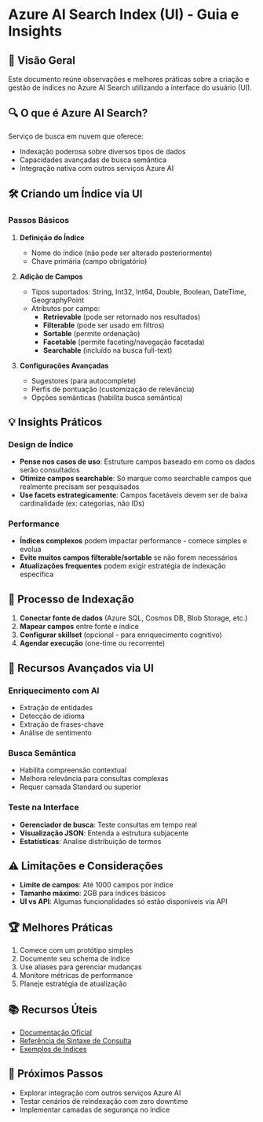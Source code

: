 # Azure AI Search Index (UI) - Guia e Insights

## 🌟 Visão Geral
Este documento reúne observações e melhores práticas sobre a criação e gestão de índices no Azure AI Search utilizando a interface do usuário (UI).

## 🔍 O que é Azure AI Search?
Serviço de busca em nuvem que oferece:
- Indexação poderosa sobre diversos tipos de dados
- Capacidades avançadas de busca semântica
- Integração nativa com outros serviços Azure AI

## 🛠️ Criando um Índice via UI

### Passos Básicos
1. **Definição do Índice**
   - Nome do índice (não pode ser alterado posteriormente)
   - Chave primária (campo obrigatório)

2. **Adição de Campos**
   - Tipos suportados: String, Int32, Int64, Double, Boolean, DateTime, GeographyPoint
   - Atributos por campo:
     - **Retrievable** (pode ser retornado nos resultados)
     - **Filterable** (pode ser usado em filtros)
     - **Sortable** (permite ordenação)
     - **Facetable** (permite faceting/navegação facetada)
     - **Searchable** (incluído na busca full-text)

3. **Configurações Avançadas**
   - Sugestores (para autocomplete)
   - Perfis de pontuação (customização de relevância)
   - Opções semânticas (habilita busca semântica)

## 💡 Insights Práticos

### Design de Índice
- **Pense nos casos de uso**: Estruture campos baseado em como os dados serão consultados
- **Otimize campos searchable**: Só marque como searchable campos que realmente precisam ser pesquisados
- **Use facets estrategicamente**: Campos facetáveis devem ser de baixa cardinalidade (ex: categorias, não IDs)

### Performance
- **Índices complexos** podem impactar performance - comece simples e evolua
- **Evite muitos campos filterable/sortable** se não forem necessários
- **Atualizações frequentes** podem exigir estratégia de indexação específica

## 🔄 Processo de Indexação
1. **Conectar fonte de dados** (Azure SQL, Cosmos DB, Blob Storage, etc.)
2. **Mapear campos** entre fonte e índice
3. **Configurar skillset** (opcional - para enriquecimento cognitivo)
4. **Agendar execução** (one-time ou recorrente)

## 🧩 Recursos Avançados via UI

### Enriquecimento com AI
- Extração de entidades
- Detecção de idioma
- Extração de frases-chave
- Análise de sentimento

### Busca Semântica
- Habilita compreensão contextual
- Melhora relevância para consultas complexas
- Requer camada Standard ou superior

### Teste na Interface
- **Gerenciador de busca**: Teste consultas em tempo real
- **Visualização JSON**: Entenda a estrutura subjacente
- **Estatísticas**: Analise distribuição de termos

## ⚠️ Limitações e Considerações
- **Limite de campos**: Até 1000 campos por índice
- **Tamanho máximo**: 2GB para índices básicos
- **UI vs API**: Algumas funcionalidades só estão disponíveis via API

## 🏆 Melhores Práticas
1. Comece com um protótipo simples
2. Documente seu schema de índice
3. Use aliases para gerenciar mudanças
4. Monitore métricas de performance
5. Planeje estratégia de atualização

## 📚 Recursos Úteis
- [Documentação Oficial](https://learn.microsoft.com/en-us/azure/search/)
- [Referência de Sintaxe de Consulta](https://learn.microsoft.com/en-us/azure/search/query-lucene-syntax)
- [Exemplos de Índices](https://github.com/Azure-Samples/azure-search-sample-indexes)

## 🚀 Próximos Passos
- Explorar integração com outros serviços Azure AI
- Testar cenários de reindexação com zero downtime
- Implementar camadas de segurança no índice
